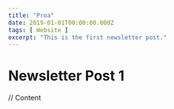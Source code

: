 ```yaml
---
title: "Proa"
date: 2019-01-01T00:00:00.000Z
tags: [ Website ]
excerpt: "This is the first newsletter post."
---
```

# Newsletter Post 1

// Content 